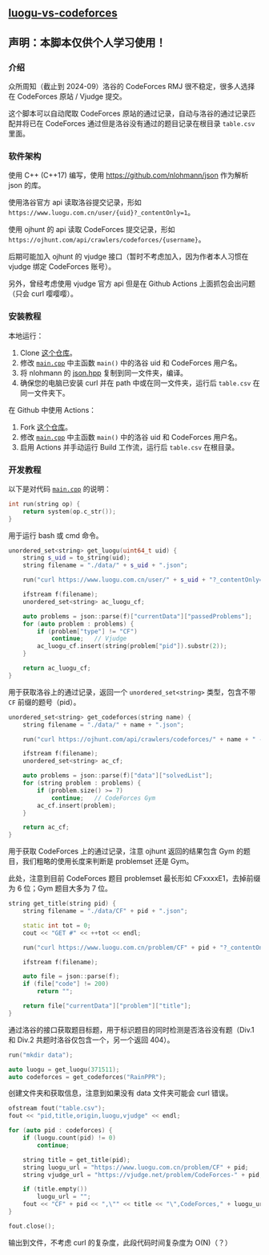 ## [luogu-vs-codeforces](https://github.com/RainPPR/luogu-vs-codeforces)

## 声明：本脚本仅供个人学习使用！

### 介绍

众所周知（截止到 2024-09）洛谷的 CodeForces RMJ 很不稳定，很多人选择在 CodeForces 原站 / Vjudge 提交。

这个脚本可以自动爬取 CodeForces 原站的通过记录，自动与洛谷的通过记录匹配并将已在 CodeForces 通过但是洛谷没有通过的题目记录在根目录 `table.csv` 里面。

### 软件架构

使用 C++ (C++17) 编写，使用 <https://github.com/nlohmann/json> 作为解析 json 的库。

使用洛谷官方 api 读取洛谷提交记录，形如 `https://www.luogu.com.cn/user/{uid}?_contentOnly=1`。

使用 ojhunt 的 api 读取 CodeForces 提交记录，形如 `https://ojhunt.com/api/crawlers/codeforces/{username}`。

后期可能加入 ojhunt 的 vjudge 接口（暂时不考虑加入，因为作者本人习惯在 vjudge 绑定 CodeForces 账号）。

另外，曾经考虑使用 vjudge 官方 api 但是在 Github Actions 上面抓包会出问题（只会 curl 嘤嘤嘤）。

### 安装教程

本地运行：

1.  Clone [这个仓库](https://github.com/RainPPR/luogu-vs-codeforces/tree/main)。
2.  修改 [`main.cpp`](https://github.com/RainPPR/luogu-vs-codeforces/blob/main/main.cpp) 中主函数 `main()` 中的洛谷 uid 和 CodeForces 用户名。
3.  将 nlohmann 的 [json.hpp](https://ghp.ci/https://github.com/nlohmann/json/releases/download/v3.11.3/json.hpp) 复制到同一文件夹，编译。
4.  确保您的电脑已安装 curl 并在 path 中或在同一文件夹，运行后 `table.csv` 在同一文件夹下。

在 Github 中使用 Actions：

1.  Fork [这个仓库](https://github.com/RainPPR/luogu-vs-codeforces/tree/main)。
2.  修改 [`main.cpp`](https://github.com/RainPPR/luogu-vs-codeforces/blob/main/main.cpp) 中主函数 `main()` 中的洛谷 uid 和 CodeForces 用户名。
4.  启用 Actions 并手动运行 Build 工作流，运行后 `table.csv` 在根目录。

### 开发教程

以下是对代码 [`main.cpp`](https://github.com/RainPPR/luogu-vs-codeforces/blob/main/main.cpp) 的说明：

```cpp
int run(string op) {
	return system(op.c_str());
}
```

用于运行 bash 或 cmd 命令。

```cpp
unordered_set<string> get_luogu(uint64_t uid) {
	string s_uid = to_string(uid);
	string filename = "./data/" + s_uid + ".json";

	run("curl https://www.luogu.com.cn/user/" + s_uid + "?_contentOnly=1 -o " + filename);

	ifstream f(filename);
	unordered_set<string> ac_luogu_cf;

	auto problems = json::parse(f)["currentData"]["passedProblems"];
	for (auto problem : problems) {
		if (problem["type"] != "CF")
			continue;	// Vjudge
		ac_luogu_cf.insert(string(problem["pid"]).substr(2));
	}

	return ac_luogu_cf;
}
```

用于获取洛谷上的通过记录，返回一个 `unordered_set<string>` 类型，包含不带 `CF` 前缀的题号（pid）。

```cpp
unordered_set<string> get_codeforces(string name) {
	string filename = "./data/" + name + ".json";

	run("curl https://ojhunt.com/api/crawlers/codeforces/" + name + " -o " + filename);

	ifstream f(filename);
	unordered_set<string> ac_cf;

	auto problems = json::parse(f)["data"]["solvedList"];
	for (string problem : problems) {
		if (problem.size() >= 7)
			continue;	// CodeForces Gym
		ac_cf.insert(problem);
	}

	return ac_cf;
}
```

用于获取 CodeForces 上的通过记录，注意 ojhunt 返回的结果包含 Gym 的题目，我们粗略的使用长度来判断是 problemset 还是 Gym。

此处，注意到目前 CodeForces 题目 problemset 最长形如 CFxxxxE1，去掉前缀为 6 位；Gym 题目大多为 7 位。

```cpp
string get_title(string pid) {
	string filename = "./data/CF" + pid + ".json";

	static int tot = 0;
	cout << "GET #" << ++tot << endl;

	run("curl https://www.luogu.com.cn/problem/CF" + pid + "?_contentOnly=1 -s -o " + filename);

	ifstream f(filename);

	auto file = json::parse(f);
	if (file["code"] != 200)
		return "";

	return file["currentData"]["problem"]["title"];
}
```

通过洛谷的接口获取题目标题，用于标识题目的同时检测是否洛谷没有题（Div.1 和 Div.2 共题时洛谷仅包含一个，另一个返回 404）。

```cpp
run("mkdir data");

auto luogu = get_luogu(371511);
auto codeforces = get_codeforces("RainPPR");
```

创建文件夹和获取信息，注意到如果没有 data 文件夹可能会 curl 错误。

```cpp
ofstream fout("table.csv");
fout << "pid,title,origin,luogu,vjudge" << endl;

for (auto pid : codeforces) {
	if (luogu.count(pid) != 0)
		continue;

	string title = get_title(pid);
	string luogu_url = "https://www.luogu.com.cn/problem/CF" + pid;
	string vjudge_url = "https://vjudge.net/problem/CodeForces-" + pid;

	if (title.empty())
		luogu_url = "";
	fout << "CF" + pid << ",\"" << title << "\",CodeForces," + luogu_url + "," + vjudge_url << endl;
}

fout.close();
```

输出到文件，不考虑 curl 的复杂度，此段代码时间复杂度为 O(N)（？）
